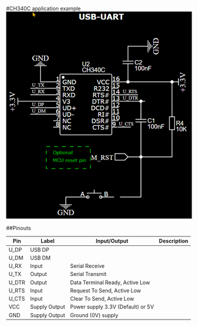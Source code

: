 #CH340C application example
<img src="CH340C_Schematic.png" alt="Logo" max-width="600" max-height="600">

##Pinouts

Pin|Label|Input/Output|Description
|---|----|------------|----------|
U_DP|USB DP
U_DM|USB DM
U_RX|Input|Serial Receive
U_TX|Output|Serial Transmit
U_DTR|Output|Data Terminal Ready, Active Low
U_RTS|Input|Request To Send, Active Low
U_CTS|Input|Clear To Send, Active Low
VCC|Supply Output|Power supply 3.3V (Default) or 5V
GND|Supply Output|Ground (0V) supply